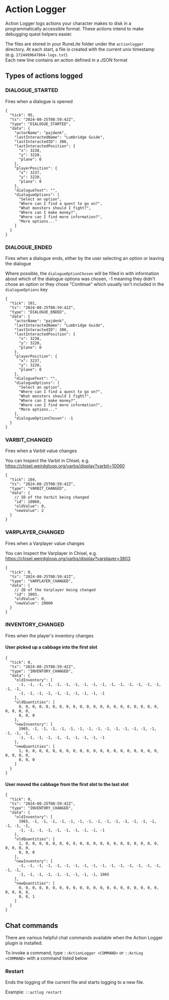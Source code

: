 # Action Logger

Action Logger logs actions your character makes to disk in a programmatically accessible format. These actions intend to make debugging quest helpers easier.

The files are stored in your RuneLite folder under the `actionlogger` directory. At each start, a file is created with the current unix timestamp (e.g. `1724499647864-logs.txt`).  
Each new line contains an action defined in a JSON format

## Types of actions logged

### DIALOGUE_STARTED

Fires when a dialogue is opened

```json5
{
  "tick": 95,
  "ts": "2024-08-25T08:59:42Z",
  "type": "DIALOGUE_STARTED",
  "data": {
    "actorName": "pajdenk",
    "lastInteractedName": "Lumbridge Guide",
    "lastInteractedID": 306,
    "lastInteractedPosition": {
      "x": 3238,
      "y": 3220,
      "plane": 0
    },
    "playerPosition": {
      "x": 3237,
      "y": 3220,
      "plane": 0
    },
    "dialogueText": "",
    "dialogueOptions": [
      "Select an option",
      "Where can I find a quest to go on?",
      "What monsters should I fight?",
      "Where can I make money?",
      "Where can I find more information?",
      "More options..."
    ]
  }
}
```

### DIALOGUE_ENDED

Fires when a dialogue ends, either by the user selecting an option or leaving the dialogue

Where possible, the `dialogueOptionChosen` will be filled in with information about which of the dialogue options was chosen, -1 meaning they didn't chose an option or they chose "Continue" which usually isn't included in the `dialogueOptions` key

```json5
{
  "tick": 101,
  "ts": "2024-08-25T08:59:42Z",
  "type": "DIALOGUE_ENDED",
  "data": {
    "actorName": "pajdenk",
    "lastInteractedName": "Lumbridge Guide",
    "lastInteractedID": 306,
    "lastInteractedPosition": {
      "x": 3238,
      "y": 3220,
      "plane": 0
    },
    "playerPosition": {
      "x": 3237,
      "y": 3220,
      "plane": 0
    },
    "dialogueText": "",
    "dialogueOptions": [
      "Select an option",
      "Where can I find a quest to go on?",
      "What monsters should I fight?",
      "Where can I make money?",
      "Where can I find more information?",
      "More options..."
    ],
    "dialogueOptionChosen": -1
  }
}
```

### VARBIT_CHANGED

Fires when a Varbit value changes

You can Inspect the Varbit in Chisel, e.g. https://chisel.weirdgloop.org/varbs/display?varbit=10060

```json5
{
  "tick": 104,
  "ts": "2024-08-25T08:59:42Z",
  "type": "VARBIT_CHANGED",
  "data": {
    // ID of the Varbit being changed
    "id": 10060,
    "oldValue": 0,
    "newValue": 2
  }
}
```

### VARPLAYER_CHANGED

Fires when a Varplayer value changes

You can Inspect the Varplayer in Chisel, e.g. https://chisel.weirdgloop.org/varbs/display?varplayer=3803

```json5
{
  "tick": 0,
  "ts": "2024-08-25T08:59:42Z",
  "type": "VARPLAYER_CHANGED",
  "data": {
    // ID of the Varplayer being changed
    "id": 3803,
    "oldValue": 0,
    "newValue": 20000
  }
}
```

### INVENTORY_CHANGED

Fires when the player's inventory changes

#### User picked up a cabbage into the first slot

```json5
{
  "tick": 0,
  "ts": "2024-08-25T08:59:42Z",
  "type": "INVENTORY_CHANGED",
  "data": {
    "oldInventory": [
      -1, -1, -1, -1, -1, -1, -1, -1, -1, -1, -1, -1, -1, -1, -1, -1, -1, -1,
      -1, -1, -1, -1, -1, -1, -1, -1, -1, -1
    ],
    "oldQuantities": [
      0, 0, 0, 0, 0, 0, 0, 0, 0, 0, 0, 0, 0, 0, 0, 0, 0, 0, 0, 0, 0, 0, 0, 0, 0,
      0, 0, 0
    ],
    "newInventory": [
      1965, -1, -1, -1, -1, -1, -1, -1, -1, -1, -1, -1, -1, -1, -1, -1, -1, -1,
      -1, -1, -1, -1, -1, -1, -1, -1, -1, -1
    ],
    "newQuantities": [
      1, 0, 0, 0, 0, 0, 0, 0, 0, 0, 0, 0, 0, 0, 0, 0, 0, 0, 0, 0, 0, 0, 0, 0, 0,
      0, 0, 0
    ]
  }
}
```

#### User moved the cabbage from the first slot to the last slot

```json5
{
  "tick": 0,
  "ts": "2024-08-25T08:59:42Z",
  "type": "INVENTORY_CHANGED",
  "data": {
    "oldInventory": [
      1965, -1, -1, -1, -1, -1, -1, -1, -1, -1, -1, -1, -1, -1, -1, -1, -1, -1,
      -1, -1, -1, -1, -1, -1, -1, -1, -1, -1
    ],
    "oldQuantities": [
      1, 0, 0, 0, 0, 0, 0, 0, 0, 0, 0, 0, 0, 0, 0, 0, 0, 0, 0, 0, 0, 0, 0, 0, 0,
      0, 0, 0
    ],
    "newInventory": [
      -1, -1, -1, -1, -1, -1, -1, -1, -1, -1, -1, -1, -1, -1, -1, -1, -1, -1,
      -1, -1, -1, -1, -1, -1, -1, -1, -1, 1965
    ],
    "newQuantities": [
      0, 0, 0, 0, 0, 0, 0, 0, 0, 0, 0, 0, 0, 0, 0, 0, 0, 0, 0, 0, 0, 0, 0, 0, 0,
      0, 0, 1
    ]
  }
}
```

## Chat commands

There are various helpful chat commands available when the Action Logger plugin is installed.

To invoke a command, type `::ActionLogger <COMMAND>` or `::ActLog <COMMAND>` with a command listed below

### Restart

Ends the logging of the current file and starts logging to a new file.

Example: `::actlog restart`